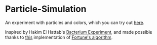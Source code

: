 # Particle-Simulation
An experiment with particles and colors, which you can try out [here](https://sbuckleybonanno.github.io/Particle-Simulation/). 

Inspired by Hakim El Hattab's [Bacterium Experiment](http://lab.hakim.se/bacterium/01/), and made possible thanks to [this](https://github.com/gorhill/Javascript-Voronoi) implementation of [Fortune's algorithm](https://en.wikipedia.org/wiki/Fortune%27s_algorithm). 


